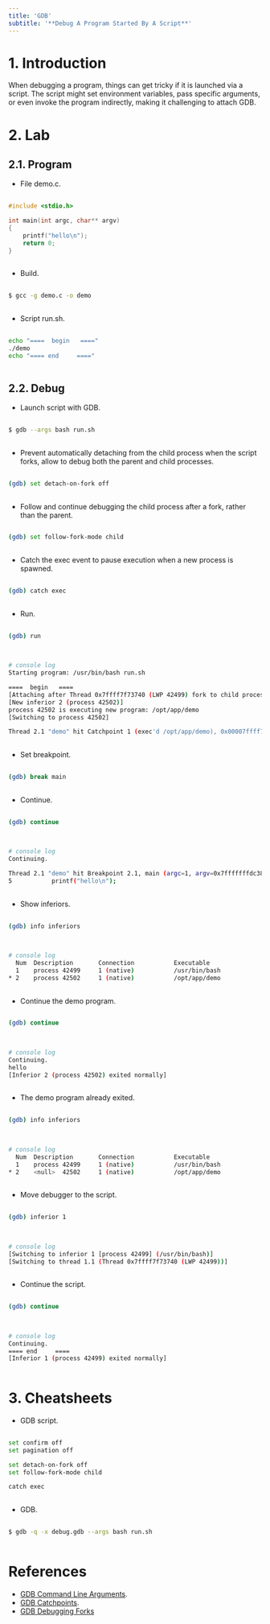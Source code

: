 ```yaml
---
title: 'GDB'
subtitle: '**Debug A Program Started By A Script**'
---
```



# 1. Introduction
When debugging a program, things can get tricky if it is launched via a script. The script might set environment variables, pass specific arguments, or even invoke the program indirectly, making it challenging to attach GDB.


# 2. Lab
## 2.1. Program
- File demo.c.
```c
  
#include <stdio.h>

int main(int argc, char** argv)
{
    printf("hello\n");
    return 0;
}
  
```

- Build.
```sh
  
$ gcc -g demo.c -o demo
  
```

- Script run.sh.
```sh
  
echo "====  begin   ===="
./demo
echo "==== end     ===="
  
```


## 2.2. Debug
- Launch script with GDB.
```sh
  
$ gdb --args bash run.sh
  
```

- Prevent automatically detaching from the child process when the script forks, allow to debug both the parent and child processes.
```sh
  
(gdb) set detach-on-fork off
  
```

- Follow and continue debugging the child process after a fork, rather than the parent.
```sh
  
(gdb) set follow-fork-mode child
  
```

- Catch the exec event to pause execution when a new process is spawned.
```sh
  
(gdb) catch exec
  
```

- Run.
```sh
  
(gdb) run
  
```

```sh
  
# console log
Starting program: /usr/bin/bash run.sh

====  begin   ====
[Attaching after Thread 0x7ffff7f73740 (LWP 42499) fork to child process 42502]
[New inferior 2 (process 42502)]
process 42502 is executing new program: /opt/app/demo
[Switching to process 42502]

Thread 2.1 "demo" hit Catchpoint 1 (exec'd /opt/app/demo), 0x00007ffff7fe4540 in ?? () from /lib64/ld-linux-x86-64.so.2
  
```

- Set breakpoint.
```sh
  
(gdb) break main
  
```

- Continue.
```sh
  
(gdb) continue
  
```

```sh
  
# console log
Continuing.

Thread 2.1 "demo" hit Breakpoint 2.1, main (argc=1, argv=0x7fffffffdc38) at demo.c:5
5           printf("hello\n");
  
```

- Show inferiors.
```sh
  
(gdb) info inferiors
  
```

```sh
  
# console log
  Num  Description       Connection           Executable        
  1    process 42499     1 (native)           /usr/bin/bash     
* 2    process 42502     1 (native)           /opt/app/demo
  
```

- Continue the demo program.
```sh
  
(gdb) continue
  
```

```sh
  
# console log
Continuing.
hello
[Inferior 2 (process 42502) exited normally]
  
```

- The demo program already exited.
```sh
  
(gdb) info inferiors
  
```

```sh
  
# console log
  Num  Description       Connection           Executable        
  1    process 42499     1 (native)           /usr/bin/bash     
* 2    <null>  42502     1 (native)           /opt/app/demo
  
```

- Move debugger to the script.
```sh
  
(gdb) inferior 1
  
```

```sh
  
# console log
[Switching to inferior 1 [process 42499] (/usr/bin/bash)]
[Switching to thread 1.1 (Thread 0x7ffff7f73740 (LWP 42499))]
  
```

- Continue the script.
```sh
  
(gdb) continue
  
```

```sh
  
# console log
Continuing.
==== end     ====
[Inferior 1 (process 42499) exited normally]
  
```


# 3. Cheatsheets
- GDB script.
```sh
  
set confirm off
set pagination off

set detach-on-fork off
set follow-fork-mode child

catch exec
  
```

- GDB.
```sh
  
$ gdb -q -x debug.gdb --args bash run.sh
  
```


# References
- [GDB Command Line Arguments](https://sourceware.org/gdb/current/onlinedocs/gdb.html/Mode-Options.html#Mode-Options).
- [GDB Catchpoints](https://sourceware.org/gdb/current/onlinedocs/gdb.html/Set-Catchpoints.html).
- [GDB Debugging Forks](https://sourceware.org/gdb/current/onlinedocs/gdb.html/Forks.html)